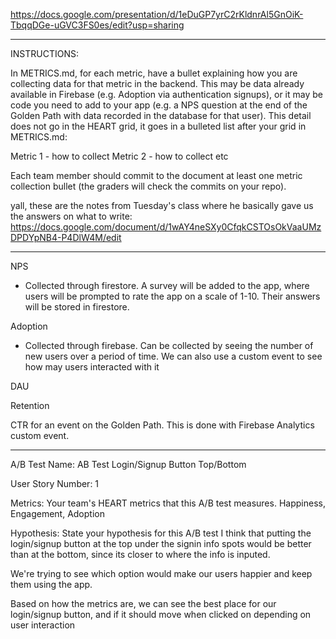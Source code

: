 https://docs.google.com/presentation/d/1eDuGP7yrC2rKldnrAl5GnOiK-TbqqDGe-uGVC3FS0es/edit?usp=sharing

****
INSTRUCTIONS:

In METRICS.md, for each metric, have a bullet explaining how you are collecting data for that metric in the backend. This may be data already available in Firebase (e.g. Adoption via authentication signups), or it may be code you need to add to your app (e.g. a NPS question at the end of the Golden Path with data recorded in the database for that user). This detail does not go in the HEART grid, it goes in a bulleted list after your grid in METRICS.md:

Metric 1 - how to collect
Metric 2 - how to collect
etc

Each team member should commit to the document at least one metric collection bullet (the graders will check the commits on your repo).  

yall, these are the notes from Tuesday's class where he basically gave us the answers on what to write: https://docs.google.com/document/d/1wAY4neSXy0CfqkCSTOsOkVaaUMzDPDYpNB4-P4DlW4M/edit
****

NPS
- Collected through firestore. A survey will be added to the app, where users will be prompted to rate the app on a scale of 1-10. Their answers will be stored in firestore.

Adoption
- Collected through firebase. Can be collected by seeing the number of new users over a period of time. We can also use a custom event to see how may users interacted with it

DAU

Retention 

CTR for an event on the Golden Path. This is done with Firebase Analytics custom event.

****

A/B Test Name: AB Test Login/Signup Button Top/Bottom

User Story Number: 1

Metrics: Your team's HEART metrics that this A/B test measures.
Happiness, Engagement, Adoption

Hypothesis: State your hypothesis for this A/B test
I think that putting the login/signup button at the top under the signin info spots would be better than at the bottom, since its closer to where the info is inputed.

We're trying to see which option would make our users happier and keep them using the app.

Based on how the metrics are, we can see the best place for our login/signup button, and if it should move when clicked on depending on user interaction
